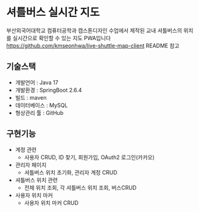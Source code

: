 # 셔틀버스 실시간 지도
부산외국어대학교 컴퓨터공학과 캡스톤디자인 수업에서 제작된 교내 셔틀버스의 위치를 실시간으로 확인할 수 있는 지도 PWA입니다
https://github.com/kmseonhwa/live-shuttle-map-client README 참고


## 기술스택
* 개발언어 : Java 17
* 개발환경 : SpringBoot 2.6.4
* 빌드 : maven
* 데이터베이스 : MySQL
* 형상관리 툴 : GitHub

## 구현기능
* 계정 관련
  * 사용자 CRUD, ID 찾기, 회원가입, OAuth2 로그인(카카오)
* 관리자 페이지
  * 셔틀버스 위치 초기화, 관리자 계정 CRUD
* 셔틀버스 위치 관련
  * 전체 위치 조회, 각 셔틀버스 위치 조회, 버스CRUD
* 사용자 위치 마커
  * 사용자 위치 마커 CRUD
  
